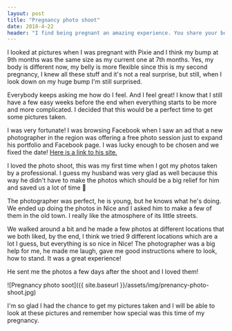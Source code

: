 ```yaml
---
layout: post
title: "Pregnancy photo shoot"
date: 2018-4-22
header: "I find being pregnant an amazing experience. You share your body with a little one for nine months and it's changing your life, not only during the pregnancy.  For me, this is definitely something I wanted to immortalise and to get some nice pictures for keepsake. "
---
```


I looked at pictures when I was pregnant with Pixie and I think my bump at 9th months was the same size as my current one at 7th months. Yes, my body is different now, my belly is more flexible since this is my second pregnancy, I knew all these stuff and it's not a real surprise, but still, when I look down on my huge bump I'm still surprised.

Everybody keeps asking me how do I feel. And I feel great! I know that I still have a few easy weeks before the end when everything starts to be more and more complicated. I decided that this would be a perfect time to get some pictures taken.

I was very fortunate! I was browsing Facebook when I saw an ad that a new photographer in the region was offering a free photo session just to expand his portfolio and Facebook page. I was lucky enough to be chosen and we fixed the date! [Here is a link to his site.](https://www.facebook.com/mantasbucnys/) 

I loved the photo shoot, this was my first time when I got my photos taken by a professional. I guess my husband was very glad as well because this way he didn't have to make the photos which should be a big relief for him and saved us a lot of time 🙂

The photographer was perfect, he is young, but he knows what he's doing. We ended up doing the photos in Nice and I asked him to make a few of them in the old town. I really like the atmosphere of its little streets.

We walked around a bit and he made a few photos at different locations that we both liked, by the end, I think we tried 9 different locations which are a lot I guess, but everything is so nice in Nice! The photographer was a big help for me, he made me laugh, gave me good instructions where to look, how to stand. It was a great experience!

He sent me the photos a few days after the shoot and I loved them!

![Pregnancy photo soot]({{ site.baseurl }}/assets/img/prenancy-photo-shoot.jpg)

I'm so glad I had the chance to get my pictures taken and I will be able to look at these pictures and remember how special was this time of my pregnancy.

